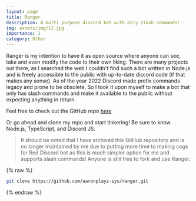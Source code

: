 ```yaml
---
layout: page
title: Ranger
description: A multi purpose discord bot with only slash commands!
img: assets/img/12.jpg
importance: 1
category: Other
---
```


Ranger is my intention to have it as open source where anyone can see, take and even modify the code to their own liking. There are many projects out there, as I searched the web I couldn't find such a bot written in Node.js and is freely accessible to the public with up-to-date discord code (if that makes any sense). As of the year 2022 Discord made prefix commands legacy and prone to be obsolete. So I took it upon myself to make a bot that only has slash commands and make it available to the public without expecting anything in return.

Feel free to check out the GitHub repo [here](https://github.com/aaronplayz-sys/ranger)

Or go ahead and clone my repo and start tinkering! Be sure to know Node.js, TypeScript, and Discord JS.

> It should be noted that I have archived this GitHub repository and is no longer maintained by me due to putting more time to making cogs for Red Discord bot as this is much simpler option for me and supports slash commands! Anyone is still free to fork and use Ranger.

{% raw %}

```bash
git clone https://github.com/aaronplayz-sys/ranger.git
```

{% endraw %}
